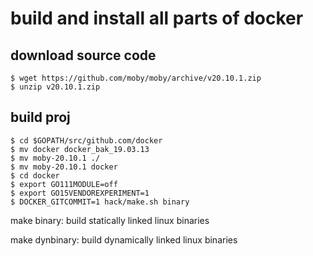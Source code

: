 # build and install all parts of docker

## download source code
~~~shell script
$ wget https://github.com/moby/moby/archive/v20.10.1.zip
$ unzip v20.10.1.zip
~~~

## build proj
~~~shell script
$ cd $GOPATH/src/github.com/docker
$ mv docker docker_bak_19.03.13
$ mv moby-20.10.1 ./
$ mv moby-20.10.1 docker
$ cd docker
$ export GO111MODULE=off
$ export GO15VENDOREXPERIMENT=1
$ DOCKER_GITCOMMIT=1 hack/make.sh binary
~~~

make binary: build statically linked linux binaries

make dynbinary: build dynamically linked linux binaries
